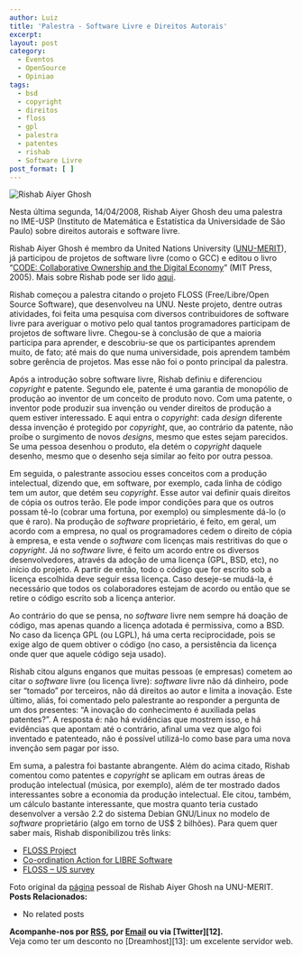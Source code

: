 ```yaml
---
author: Luiz
title: 'Palestra - Software Livre e Direitos Autorais'
excerpt:
layout: post
category:
  - Eventos
  - OpenSource
  - Opiniao
tags:
  - bsd
  - copyright
  - direitos
  - floss
  - gpl
  - palestra
  - patentes
  - rishab
  - Software Livre
post_format: [ ]
---
```

![Rishab Aiyer Ghosh][1]

Nesta última segunda, 14/04/2008, Rishab Aiyer Ghosh deu uma palestra no IME-USP (Instituto de Matemática e Estatística da Universidade de São Paulo) sobre direitos autorais e software livre.

Rishab Aiyer Ghosh é membro da United Nations University ([UNU-MERIT][2]), já participou de projetos de software livre (como o GCC) e editou o livro “[CODE: Collaborative Ownership and the Digital Economy][3]” (MIT Press, 2005). Mais sobre Rishab pode ser lido [aqui][4].

Rishab começou a palestra citando o projeto FLOSS (Free/Libre/Open Source Software), que desenvolveu na UNU. Neste projeto, dentre outras atividades, foi feita uma pesquisa com diversos contribuidores de software livre para averiguar o motivo pelo qual tantos programadores participam de projetos de software livre. Chegou-se à conclusão de que a maioria participa para aprender, e descobriu-se que os participantes aprendem muito, de fato; até mais do que numa universidade, pois aprendem também sobre gerência de projetos. Mas esse não foi o ponto principal da palestra.



Após a introdução sobre software livre, Rishab definiu e diferenciou *copyright* e patente. Segundo ele, patente é uma garantia de monopólio de produção ao inventor de um conceito de produto novo. Com uma patente, o inventor pode produzir sua invenção ou vender direitos de produção a quem estiver interessado. E aqui entra o *copyright*: cada *design* diferente dessa invenção é protegido por *copyright*, que, ao contrário da patente, não proíbe o surgimento de novos *designs*, mesmo que estes sejam parecidos. Se uma pessoa desenhou o produto, ela detém o *copyright* daquele desenho, mesmo que o desenho seja similar ao feito por outra pessoa.

Em seguida, o palestrante associou esses conceitos com a produção intelectual, dizendo que, em software, por exemplo, cada linha de código tem um autor, que detém seu *copyright*. Esse autor vai definir quais direitos de cópia os outros terão. Ele pode impor condições para que os outros possam tê-lo (cobrar uma fortuna, por exemplo) ou simplesmente dá-lo (o que é raro). Na produção de *software* proprietário, é feito, em geral, um acordo com a empresa, no qual os programadores cedem o direito de cópia à empresa, e esta vende o *software* com licenças mais restritivas do que o *copyright*. Já no *software* livre, é feito um acordo entre os diversos desenvolvedores, através da adoção de uma licença (GPL, BSD, etc), no início do projeto. A partir de então, todo o código que for escrito sob a licença escolhida deve seguir essa licença. Caso deseje-se mudá-la, é necessário que todos os colaboradores estejam de acordo ou então que se retire o código escrito sob a licença anterior.

Ao contrário do que se pensa, no *software* livre nem sempre há doação de código, mas apenas quando a licença adotada é permissiva, como a BSD. No caso da licença GPL (ou LGPL), há uma certa reciprocidade, pois se exige algo de quem obtiver o código (no caso, a persistência da licença onde quer que aquele código seja usado).

Rishab citou alguns enganos que muitas pessoas (e empresas) cometem ao citar o *software* livre (ou licença livre): *software* livre não dá dinheiro, pode ser “tomado” por terceiros, não dá direitos ao autor e limita a inovação. Este último, aliás, foi comentado pelo palestrante ao responder a pergunta de um dos presentes: “A inovação do conhecimento é auxiliada pelas patentes?”. A resposta é: não há evidências que mostrem isso, e há evidências que apontam até o contrário, afinal uma vez que algo foi inventado e patenteado, não é possível utilizá-lo como base para uma nova invenção sem pagar por isso.

Em suma, a palestra foi bastante abrangente. Além do acima citado, Rishab comentou como patentes e *copyright* se aplicam em outras áreas de produção intelectual (música, por exemplo), além de ter mostrado dados interessantes sobre a economia da produção intelectual. Ele citou, também, um cálculo bastante interessante, que mostra quanto teria custado desenvolver a versão 2.2 do sistema Debian GNU/Linux no modelo de *software* proprietário (algo em torno de US$ 2 bilhões). Para quem quer saber mais, Rishab disponibilizou três links:

*   [FLOSS Project][5]
*   [Co-ordination Action for LIBRE Software][6]
*   [FLOSS – US survey][7]

Foto original da [página][8] pessoal de Rishab Aiyer Ghosh na UNU-MERIT. 
**Posts Relacionados:** 
*   No related posts









**Acompanhe-nos por [ RSS][10], por [Email][11] ou via [Twitter][12].**  
Veja como ter um desconto no [Dreamhost][13]: um excelente servidor web.

 [1]: http://vidageek.net/wp-content/uploads/2008/04/ghosh.jpg
 [2]: http://www.merit.unu.edu/
 [3]: http://mitpress.mit.edu/catalog/item/default.asp?tid=10459&ttype=2
 [4]: http://www.wizards-of-os.org/archiv/wos_3/sprecher/f_k/rishab_aiyer_ghosh.html
 [5]: http://flossproject.org/
 [6]: http://www.calibre.ie/
 [7]: http://www.stanford.edu/group/floss-us/stats/q7.html
 [8]: http://www.merit.unu.edu/about/profile.php?id=24
 [9]: https://twitter.com/share
 [10]: http://feeds.feedburner.com/VidaGeek
 [11]: http://feedburner.google.com/fb/a/mailverify?uri=VidaGeek&loc=pt_BR



